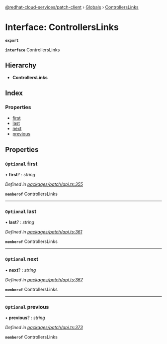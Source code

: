 [@redhat-cloud-services/patch-client](../README.md) › [Globals](../globals.md) › [ControllersLinks](controllerslinks.md)

# Interface: ControllersLinks

**`export`** 

**`interface`** ControllersLinks

## Hierarchy

* **ControllersLinks**

## Index

### Properties

* [first](controllerslinks.md#optional-first)
* [last](controllerslinks.md#optional-last)
* [next](controllerslinks.md#optional-next)
* [previous](controllerslinks.md#optional-previous)

## Properties

### `Optional` first

• **first**? : *string*

*Defined in [packages/patch/api.ts:355](https://github.com/RedHatInsights/javascript-clients/blob/646862f/packages/patch/api.ts#L355)*

**`memberof`** ControllersLinks

___

### `Optional` last

• **last**? : *string*

*Defined in [packages/patch/api.ts:361](https://github.com/RedHatInsights/javascript-clients/blob/646862f/packages/patch/api.ts#L361)*

**`memberof`** ControllersLinks

___

### `Optional` next

• **next**? : *string*

*Defined in [packages/patch/api.ts:367](https://github.com/RedHatInsights/javascript-clients/blob/646862f/packages/patch/api.ts#L367)*

**`memberof`** ControllersLinks

___

### `Optional` previous

• **previous**? : *string*

*Defined in [packages/patch/api.ts:373](https://github.com/RedHatInsights/javascript-clients/blob/646862f/packages/patch/api.ts#L373)*

**`memberof`** ControllersLinks
